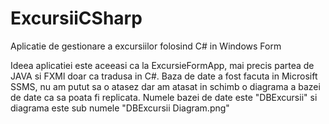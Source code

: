 # ExcursiiCSharp
Aplicatie de gestionare a excursiilor folosind C# in Windows Form

Ideea aplicatiei este aceeasi ca la ExcursieFormApp, mai precis partea de JAVA si FXMl doar ca tradusa in C#. Baza de date a fost facuta in
Microsift SSMS, nu am putut sa o atasez dar am atasat in schimb o diagrama a bazei de date ca sa poata fi replicata. Numele bazei de date
este "DBExcursii" si diagrama este sub numele "DBExcursii Diagram.png"
